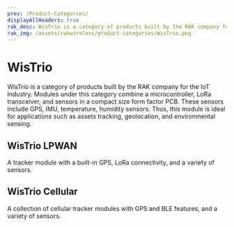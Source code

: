```yaml
---
prev: /Product-Categories/
displayAllHeaders: true
rak_desc: WisTrio is a category of products built by the RAK company for the IoT Industry. Modules under this category combine a microcontroller, LoRa transceiver, and sensors in a compact size form factor PCB. These sensors include GPS, IMU, temperature, humidity sensors. Thus, this module is ideal for applications such as assets tracking, geolocation, and environmental sensing.
rak_img: /assets/rakwireless/product-categories/WisTrio.png
---
```


# WisTrio

<rk-head img="/assets/rakwireless/product-categories/WisTrio.svg" center>

WisTrio is a category of products built by the RAK company for the IoT Industry. Modules under this category combine a microcontroller, LoRa transceiver, and sensors in a compact size form factor PCB. These sensors include GPS, IMU, temperature, humidity sensors. Thus, this module is ideal for applications such as assets tracking, geolocation, and environmental sensing.


</rk-head>


## WisTrio LPWAN

<rk-head img="/assets/rakwireless/product-categories/WisTrio-LPWAN.svg">

A tracker module with a built-in GPS, LoRa connectivity, and a variety of sensors. 

</rk-head>

<rk-products :tags="['wistrio', 'lpwan']" />


## WisTrio Cellular

<rk-head img="/assets/rakwireless/product-categories/WisTrio-Cellular.svg">


A collection of cellular tracker modules with GPS and BLE features, and a variety of sensors.

</rk-head>

<rk-products :tags="['wistrio', 'cellular']" />